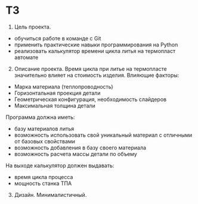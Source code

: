 # ТЗ

1. Цель проекта.
- обучиться работе в команде с Git
- применить практические навыки программирования на Python
- реализовать калькулятор времени цикла литья на термопласт автомате
2. Описание проекта.
Время цикла при литье на термопласте значительно влияет на стоимость изделия.
Влияющие факторы:
- Марка материала (теплопроводность)
- Горизонтальная проекция детали
- Геометрическая конфигурация, необходимость слайдеров
- Максимальная толщина детали

Программа должна иметь:
- базу материалов литья
- возможность использовать свой уникальный материал с отличными от базовых свойствами
- возможность добавления в базу своего материала
- возможность расчета массы детали по объему

На выходе калькулятор должен выдавать:
- время цикла процесса
- мощность станка ТПА

3. Дизайн.
Минималистичный.